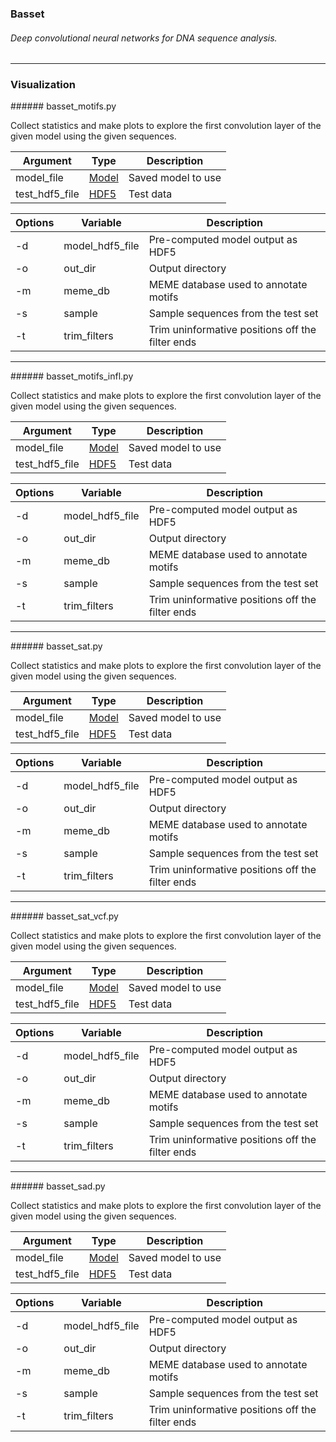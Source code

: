 ### Basset
###### Deep convolutional neural networks for DNA sequence analysis.
--------------------------------------------------------------------------------
### Visualization

<a name="motifs"/>
###### basset_motifs.py

Collect statistics and make plots to explore the first convolution layer of the given model using the given sequences.

| Argument | Type | Description |
| --- | --- | --- |
| model_file | [Model](../docs/file_specs.md#model) | Saved model to use |
| test_hdf5_file | [HDF5](../docs/file_specs.md#hdf5) | Test data |

| Options | Variable | Description |
| --- | --- | --- |
| -d | model_hdf5_file | Pre-computed model output as HDF5 |
| -o | out_dir | Output directory |
| -m | meme_db | MEME database used to annotate motifs |
| -s | sample | Sample sequences from the test set |
| -t | trim_filters | Trim uninformative positions off the filter ends |

--------------------------------------------------------------------------------
<a name="infl"/>
###### basset_motifs_infl.py

Collect statistics and make plots to explore the first convolution layer of the given model using the given sequences.

| Argument | Type | Description |
| --- | --- | --- |
| model_file | [Model](../docs/file_specs.md#model) | Saved model to use |
| test_hdf5_file | [HDF5](../docs/file_specs.md#hdf5) | Test data |

| Options | Variable | Description |
| --- | --- | --- |
| -d | model_hdf5_file | Pre-computed model output as HDF5 |
| -o | out_dir | Output directory |
| -m | meme_db | MEME database used to annotate motifs |
| -s | sample | Sample sequences from the test set |
| -t | trim_filters | Trim uninformative positions off the filter ends |

--------------------------------------------------------------------------------
<a name="sat"/>
###### basset_sat.py

Collect statistics and make plots to explore the first convolution layer of the given model using the given sequences.

| Argument | Type | Description |
| --- | --- | --- |
| model_file | [Model](../docs/file_specs.md#model) | Saved model to use |
| test_hdf5_file | [HDF5](../docs/file_specs.md#hdf5) | Test data |

| Options | Variable | Description |
| --- | --- | --- |
| -d | model_hdf5_file | Pre-computed model output as HDF5 |
| -o | out_dir | Output directory |
| -m | meme_db | MEME database used to annotate motifs |
| -s | sample | Sample sequences from the test set |
| -t | trim_filters | Trim uninformative positions off the filter ends |

--------------------------------------------------------------------------------
<a name="sat_vcf"/>
###### basset_sat_vcf.py

Collect statistics and make plots to explore the first convolution layer of the given model using the given sequences.

| Argument | Type | Description |
| --- | --- | --- |
| model_file | [Model](../docs/file_specs.md#model) | Saved model to use |
| test_hdf5_file | [HDF5](../docs/file_specs.md#hdf5) | Test data |

| Options | Variable | Description |
| --- | --- | --- |
| -d | model_hdf5_file | Pre-computed model output as HDF5 |
| -o | out_dir | Output directory |
| -m | meme_db | MEME database used to annotate motifs |
| -s | sample | Sample sequences from the test set |
| -t | trim_filters | Trim uninformative positions off the filter ends |

--------------------------------------------------------------------------------
<a name="sad"/>
###### basset_sad.py

Collect statistics and make plots to explore the first convolution layer of the given model using the given sequences.

| Argument | Type | Description |
| --- | --- | --- |
| model_file | [Model](../docs/file_specs.md#model) | Saved model to use |
| test_hdf5_file | [HDF5](../docs/file_specs.md#hdf5) | Test data |

| Options | Variable | Description |
| --- | --- | --- |
| -d | model_hdf5_file | Pre-computed model output as HDF5 |
| -o | out_dir | Output directory |
| -m | meme_db | MEME database used to annotate motifs |
| -s | sample | Sample sequences from the test set |
| -t | trim_filters | Trim uninformative positions off the filter ends |
